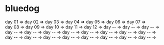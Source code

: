 # bluedog

day 01 =>
day 02 =>
day 03 =>
day 04 =>
day 05 =>
day 06 =>
day 07 =>  
day 08 =>
day 09 =>
day 10 =>
day 11 =>
day 12 =>
day -- =>
day -- =>
day -- =>
day -- =>
day -- =>
day -- =>
day -- =>
day -- =>
day -- =>
day -- =>
day -- =>
day -- =>
day -- =>
day -- =>
day -- =>
day -- =>
day -- =>
day -- =>
day -- =>
